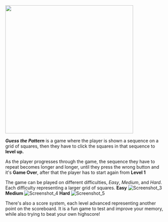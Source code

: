 <img align="center" width="400" height="400" src="https://github.com/DumitruCimpean/GuessThePattern/assets/142332910/9c3d7d7c-df1a-4023-9f5c-de38f0525d91">

_**Guess the Pattern**_ is a game where the player is shown a sequence on a grid of squares, then they have to click the squares in that sequence to **level up.**

As the player progresses through the game, the sequence they have to repeat becomes longer and longer, until they press the wrong button and it's **Game Over**, after that the player has to start again from **Level 1**

The game can be played on different difficulties, _Easy_, _Medium_, and _Hard_. Each difficulty representing a larger grid of squares.
**Easy**
![Screenshot_3](https://github.com/DumitruCimpean/GuessThePattern/assets/142332910/fb3045bc-014c-4ce6-bfde-cc63295b623b)
**Medium**
![Screenshot_4](https://github.com/DumitruCimpean/GuessThePattern/assets/142332910/44d91f72-1290-4e49-a773-4ee54115c7e9)
**Hard**
![Screenshot_5](https://github.com/DumitruCimpean/GuessThePattern/assets/142332910/6510600d-b63e-4d72-8bf4-522099a67e1c)

There's also a score system, each level advanced representing another point on the scoreboard.
It is a fun game to test and improve your memory, while also trying to beat your own highscore!
